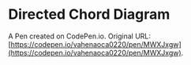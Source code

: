 # Directed Chord Diagram

A Pen created on CodePen.io. Original URL: [https://codepen.io/vahenaoca0220/pen/MWXJxgw](https://codepen.io/vahenaoca0220/pen/MWXJxgw).

